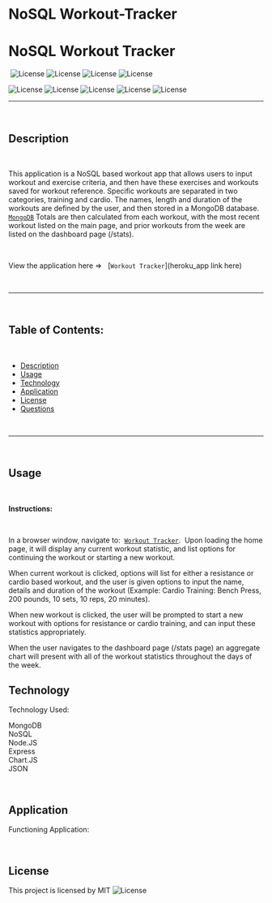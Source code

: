 # NoSQL Workout-Tracker

# NoSQL Workout Tracker
‎
‎‎![License](https://img.shields.io/static/v1?label=License&message=MIT&color=brightgreen) 
![License](https://img.shields.io/static/v1?label=Language&message=JavaScript&color=yellow)
![License](https://img.shields.io/static/v1?label=Language&message=Chart.js&color=red) 
![License](https://img.shields.io/static/v1?label=Language&message=Node.js&color=green)


![License](https://img.shields.io/static/v1?label=Language&message=MongoDB&color=blueviolet)
![License](https://img.shields.io/static/v1?label=Language&message=Mongoose&color=blue)
![License](https://img.shields.io/static/v1?label=Language&message=Express.js&color=yellowgreen)    ![License](https://img.shields.io/static/v1?label=Language&message=HTML5&color=orange) ![License](https://img.shields.io/static/v1?label=Language&message=CSS3&color=blue) 
  

  ---
  
<br/>
    

## Description 

<br/>

This application is a NoSQL based workout app that allows users to input workout and exercise criteria, and then have these exercises and workouts saved for workout reference. Specific workouts are separated in two categories, training and cardio. The names, length and duration of the workouts are defined by the user, and then stored in a MongoDB database. [`MongoDB`](https://www.mongodb.com/) Totals are then calculated from each workout, with the most recent workout listed on the main page, and prior workouts from the week are listed on the dashboard page (/stats).

<br>


View the application here =>‏‏‎ ‎‏‏‎ ‎‏‏‎ ‎‏‏[`Workout Tracker`](heroku_app link here)


<br>


---

<br>


## Table of Contents: 

<br>

* [Description](#description)
* [Usage](#usage)
* [Technology](#technology)
* [Application](#application)
* [License](#license)
* [Questions](#questions)

<br />

---


<br>


## Usage

<br />


<strong>Instructions:</strong>

<br>


In a browser window, navigate to:‏‏‎ ‎‏‏‎ ‎‎‏‏[`Workout Tracker`](https://).‏‏‎ ‎ Upon loading the home page, it will display any current workout statistic, and list options for continuing the workout or starting a new workout. 

When current workout is clicked, options will list for either a resistance or cardio based workout, and the user is given options to input the name, details and duration of the workout (Example: Cardio Training: Bench Press, 200 pounds, 10 sets, 10 reps, 20 minutes).

When new workout is clicked, the user will be prompted to start a new workout with options for resistance or cardio training, and can input these statistics appropriately.

When the user navigates to the dashboard page (/stats page) an aggregate chart will present with all of the workout statistics throughout the days of the week.
<br>

## Technology

Technology Used:

MongoDB
<br>
NoSQL
<br>
Node.JS
<br>
Express
<br>
Chart.JS
<br>
JSON

<br>

## Application

Functioning Application:

<br>


## License

This project is licensed by MIT ![License](https://img.shields.io/static/v1?label=License&message=MIT&color=blue)